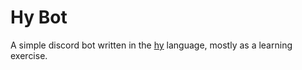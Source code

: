 # Hy Bot
A simple discord bot written in the [hy](https://github.com/hylang/hy) language, mostly as a learning exercise.
